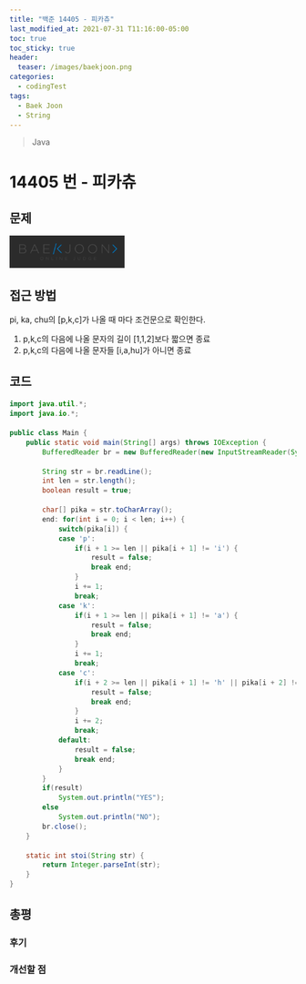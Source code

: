 ```yaml
---
title: "백준 14405 - 피카츄"
last_modified_at: 2021-07-31 T11:16:00-05:00
toc: true
toc_sticky: true
header:
  teaser: /images/baekjoon.png
categories:
  - codingTest
tags:
  - Baek Joon
  - String
---
```


> Java

# 14405 번 - 피카츄

## 문제

[<img src="/images/baekjoon.png" width="40%" height="40%">](https://www.acmicpc.net/problem/14405)

## 접근 방법

pi, ka, chu의 [p,k,c]가 나올 때 마다 조건문으로 확인한다.  
1. p,k,c의 다음에 나올 문자의 길이 [1,1,2]보다 짧으면 종료  
2. p,k,c의 다음에 나올 문자들 [i,a,hu]가 아니면 종료  

## 코드

```java
import java.util.*;
import java.io.*;

public class Main {
	public static void main(String[] args) throws IOException {
		BufferedReader br = new BufferedReader(new InputStreamReader(System.in));

		String str = br.readLine();
		int len = str.length();
		boolean result = true; 
		
		char[] pika = str.toCharArray();
		end: for(int i = 0; i < len; i++) {
			switch(pika[i]) {
			case 'p':
				if(i + 1 >= len || pika[i + 1] != 'i') {
					result = false;
					break end;
				}
				i += 1;
				break;
			case 'k':
				if(i + 1 >= len || pika[i + 1] != 'a') {
					result = false;
					break end;
				}
				i += 1;
				break;
			case 'c':
				if(i + 2 >= len || pika[i + 1] != 'h' || pika[i + 2] != 'u') {
					result = false;
					break end;
				}
				i += 2;
				break;
			default:
				result = false;
				break end;
			}
		}
		if(result)
			System.out.println("YES");
		else
			System.out.println("NO");
    	br.close();
	}
	
	static int stoi(String str) {
    	return Integer.parseInt(str);
    }
}
```

## 총평

### 후기

### 개선할 점

<!-- ★
<img src="/images/codingTest/bj/문제번호.PNG" width="40%" height="40%">

-->
